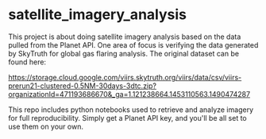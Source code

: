 # satellite_imagery_analysis

This project is about doing satellite imagery analysis based on the data pulled from the Planet API. 
One area of focus is verifying the data generated by SkyTruth for global gas flaring analysis. The original dataset can be found here:

https://storage.cloud.google.com/viirs.skytruth.org/viirs/data/csv/viirs-prerun21-clustered-0.5NM-30days-3dtc.zip?organizationId=471193686670&_ga=1.121238664.1453110563.1490474287

This repo includes python notebooks used to retrieve and analyze imagery for full reproducibility. Simply get a Planet API key, and you'll be all set to use them on your own.
